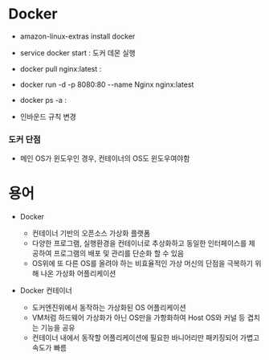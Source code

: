 # Docker

- amazon-linux-extras install docker

- service docker start : 도커 데몬 실행

- docker pull nginx:latest : 

- docker run -d -p 8080:80 --name Nginx nginx:latest

- docker ps -a :

- 인바운드 규칙 변경


### 도커 단점

- 메인 OS가 윈도우인 경우, 컨테이너의 OS도 윈도우여야함



# 용어

- Docker 
    - 컨테이너 기반의 오픈소스 가상화 플랫폼
    - 다양한 프로그램, 실행환경을 컨테이너로 추상화하고 동일한 인터페이스를 제공하여 프로그램의 배포 및 관리를 단순화 할 수 있음
    - OS위에 또 다른 OS를 올려야 하는 비효율적인 가상 머신의 단점을 극복하기 위해 나온 가상화 어플리케이션
    
- Docker 컨테이너
    - 도커엔진위에서 동작하는 가상화된 OS 어플리케이션
    - VM처럼 하드웨어 가상화가 아닌 OS만을 가항화하여 Host OS와 커널 등 겹치는 기능을 공유
    - 컨테이너 내에서 동작할 어플리케이션에 필요한 바니어리만 패키징되어 가볍고 속도가 빠름
    

    
    